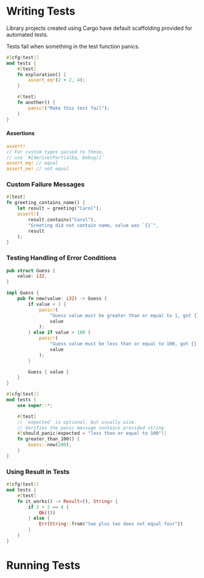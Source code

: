 # Writing Tests

Library projects created using Cargo have default scaffolding provided for automated tests.

Tests fail when something in the test function panics.

```rs
#[cfg(test)]
mod tests {
    #[test]
    fn exploration() {
        assert_eq!(2 + 2, 4);
    }

    #[test]
    fn another() {
        panic!("Make this test fail");
    }
}
```

#### Assertions

```rs
assert!
// For custom types passed to these,
// use `#[derive(PartialEq, Debug)]`
assert_eq! // equal
assert_ne! // not equal
```

### Custom Failure Messages

```rs
#[test]
fn greeting_contains_name() {
    let result = greeting("Carol");
    assert!(
        result.contains("Carol"),
        "Greeting did not contain name, value was `{}`",
        result
    );
}
```

### Testing Handling of Error Conditions

```rs
pub struct Guess {
    value: i32,
}

impl Guess {
    pub fn new(value: i32) -> Guess {
        if value < 1 {
            panic!(
                "Guess value must be greater than or equal to 1, got {}.",
                value
            );
        } else if value > 100 {
            panic!(
                "Guess value must be less than or equal to 100, got {}.",
                value
            );
        }

        Guess { value }
    }
}

#[cfg(test)]
mod tests {
    use super::*;

    #[test]
    // `expected` is optional, but usually wise.
    // Verifies the panic message contains provided string
    #[should_panic(expected = "less than or equal to 100")]
    fn greater_than_100() {
        Guess::new(200);
    }
}
```

### Using Result in Tests

```rs
#[cfg(test)]
mod tests {
    #[test]
    fn it_works() -> Result<(), String> {
        if 2 + 2 == 4 {
            Ok(())
        } else {
            Err(String::from("two plus two does not equal four"))
        }
    }
}
```

# Running Tests
